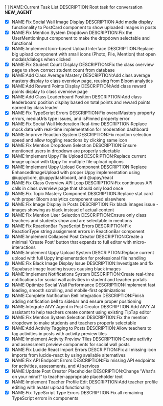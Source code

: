 [ ] NAME:Current Task List DESCRIPTION:Root task for conversation __NEW_AGENT__
-[x] NAME:Fix Social Wall Image Display DESCRIPTION:Add media display functionality to PostCard component to show uploaded images in posts
-[x] NAME:Fix Mention System Dropdown DESCRIPTION:Fix the UserMentionInput component to make the dropdown selectable and functional
-[x] NAME:Implement Icon-based Upload Interface DESCRIPTION:Replace big upload component with small icons (Photo, File, Mention) that open modals/dialogs when clicked
-[x] NAME:Fix Student Count Display DESCRIPTION:Fix the class overview page to show correct student count from database
-[x] NAME:Add Class Average Mastery DESCRIPTION:Add class average mastery display to class overview page, reusing from Bloom analytics
-[x] NAME:Add Reward Points Display DESCRIPTION:Add class reward points display to class overview page
-[x] NAME:Add Class Leaderboard Position DESCRIPTION:Add class leaderboard position display based on total points and reward points earned by class leader
-[x] NAME:Fix TypeScript Errors DESCRIPTION:Fix overallMastery property errors, mediaUrls type issues, and isPinned property error
-[x] NAME:Fix Social Wall Moderation Real-time DESCRIPTION:Replace mock data with real-time implementation for moderation dashboard
-[x] NAME:Improve Reaction System DESCRIPTION:Fix reaction selection speed and allow toggling reactions by clicking same icon
-[x] NAME:Fix Mention Dropdown Selection DESCRIPTION:Ensure mentioned users in dropdown are properly selectable
-[x] NAME:Implement Uppy File Upload DESCRIPTION:Replace current image upload with Uppy for multiple file upload options
-[x] NAME:Implement Uppy Upload Component DESCRIPTION:Replace EnhancedImageUpload with proper Uppy implementation using @uppy/core, @uppy/dashboard, and @uppy/react
-[x] NAME:Fix Class Overview API Loop DESCRIPTION:Fix continuous API calls in class overview page that should only load once
-[x] NAME:Fix Topic Mastery Component DESCRIPTION:Replace stat card with proper Bloom analytics component used elsewhere
-[x] NAME:Fix Image Display in Posts DESCRIPTION:Fix black images issue - images showing as black instead of actual content
-[x] NAME:Fix Mention User Selection DESCRIPTION:Ensure only class teachers and students show and are selectable in mentions
-[x] NAME:Fix ReactionBar TypeScript Errors DESCRIPTION:Fix ReactionType string assignment errors in ReactionBar component
-[x] NAME:Implement Collapsed Post Creator DESCRIPTION:Create a minimal 'Create Post' button that expands to full editor with micro-interactions
-[x] NAME:Implement Uppy Upload System DESCRIPTION:Replace current upload with full Uppy implementation for professional file handling
-[x] NAME:Fix Black Image Display Issue DESCRIPTION:Investigate and fix Supabase image loading issues causing black images
-[x] NAME:Implement Notifications System DESCRIPTION:Create real-time notifications for social wall activities in student and teacher portals
-[x] NAME:Optimize Social Wall Performance DESCRIPTION:Implement fast loading, smooth scrolling, and mobile-first optimizations
-[x] NAME:Complete Notification Bell Integration DESCRIPTION:Finish adding notification bell to sidebar and ensure proper positioning
-[x] NAME:Integrate AIVY Agent in Post Creator DESCRIPTION:Add AIVY AI assistant to help teachers create content using existing TipTap editor
-[x] NAME:Fix Mention System Selection DESCRIPTION:Fix the mention dropdown to make students and teachers properly selectable
-[x] NAME:Add Activity Tagging to Posts DESCRIPTION:Allow teachers to tag activities in posts with activity preview tiles
-[x] NAME:Implement Activity Preview Tiles DESCRIPTION:Create activity and assessment preview components for social wall posts
-[x] NAME:Fix Lucide React Import Errors DESCRIPTION:Fix all missing icon imports from lucide-react by using available alternatives
-[x] NAME:Fix API Endpoint Errors DESCRIPTION:Fix missing API endpoints for activities, assessments, and AI services
-[x] NAME:Update Post Creator Placeholder DESCRIPTION:Change 'What's on your mind?' to teacher-appropriate placeholder text
-[x] NAME:Implement Teacher Profile Edit DESCRIPTION:Add teacher profile editing with avatar upload functionality
-[x] NAME:Fix TypeScript Type Errors DESCRIPTION:Fix all remaining TypeScript errors in components